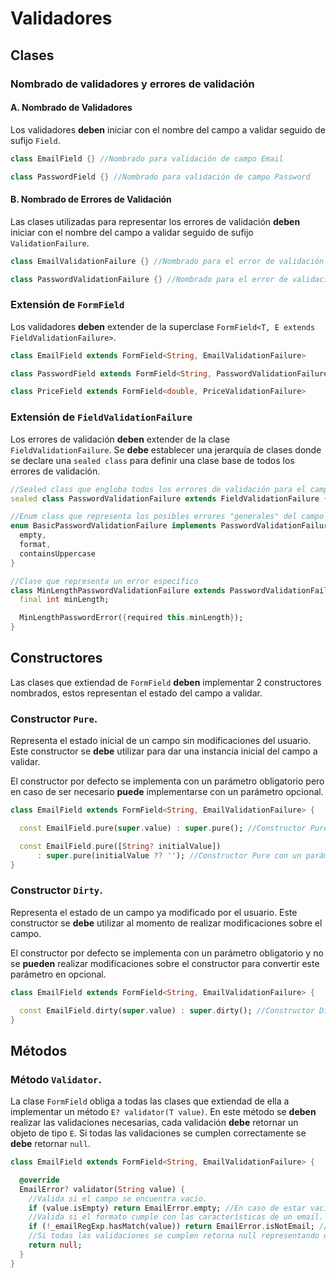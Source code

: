 # Validadores

## Clases

### Nombrado de validadores y errores de validación

#### A. Nombrado de Validadores

Los validadores **deben** iniciar con el nombre del campo a validar seguido de sufijo `Field`.

```dart
class EmailField {} //Nombrado para validación de campo Email

class PasswordField {} //Nombrado para validación de campo Password
```

#### B. Nombrado de Errores de Validación

Las clases utilizadas para representar los errores de validación **deben** iniciar con el nombre del
campo a validar seguido de sufijo `ValidationFailure`.

```dart
class EmailValidationFailure {} //Nombrado para el error de validación de el campo Email

class PasswordValidationFailure {} //Nombrado para el error de validación de el campo Password
```

### Extensión de `FormField`

Los validadores **deben** extender de la superclase `FormField<T, E extends FieldValidationFailure>`.

```dart
class EmailField extends FormField<String, EmailValidationFailure>

class PasswordField extends FormField<String, PasswordValidationFailure>

class PriceField extends FormField<double, PriceValidationFailure>

```

### Extensión de `FieldValidationFailure`

Los errores de validación **deben** extender de la clase `FieldValidationFailure`. Se **debe**
establecer una jerarquía de clases donde se declare una `sealed class` para definir una clase base
de todos los errores de validación.

```dart
//Sealed class que engloba todos los errores de validación para el campo Password
sealed class PasswordValidationFailure extends FieldValidationFailure {}

//Enum class que representa los posibles errores "generales" del campo Password
enum BasicPasswordValidationFailure implements PasswordValidationFailure {
  empty,
  format,
  containsUppercase
}

//Clase que representa un error específico
class MinLengthPasswordValidationFailure extends PasswordValidationFailure {
  final int minLength;

  MinLengthPasswordError({required this.minLength});
}
```

## Constructores

Las clases que extiendad de `FormField` **deben** implementar 2 constructores nombrados, estos 
representan el estado del campo a validar.

### Constructor `Pure`.

Representa el estado inicial de un campo sin modificaciones del usuario. Este constructor se **debe**
utilizar para dar una instancia inicial del campo a validar.

El constructor por defecto se implementa con un parámetro obligatorio pero en caso de ser necesario
**puede** implementarse con un parámetro opcional.

```dart
class EmailField extends FormField<String, EmailValidationFailure> {

  const EmailField.pure(super.value) : super.pure(); //Constructor Pure con un parámetro obligatorio

  const EmailField.pure([String? initialValue])
      : super.pure(initialValue ?? ''); //Constructor Pure con un parámetro opcional
}
```

### Constructor `Dirty`.

Representa el estado de un campo ya modificado por el usuario. Este constructor se **debe** utilizar
al momento de realizar modificaciones sobre el campo.

El constructor por defecto se implementa con un parámetro obligatorio y no se **pueden** realizar 
modificaciones sobre el constructor para convertir este parámetro en opcional.

```dart
class EmailField extends FormField<String, EmailValidationFailure> {

  const EmailField.dirty(super.value) : super.dirty(); //Constructor Dirty con un parámetro obligatorio
}
```

## Métodos

### Método `Validator`.

La clase `FormField` obliga a todas las clases que extiendad de ella a implementar un método 
`E? validator(T value)`. En este método se **deben** realizar las validaciones necesarias, cada
validación **debe** retornar un objeto de tipo `E`. Si todas las validaciones se cumplen 
correctamente se **debe** retornar `null`. 


```dart
class EmailField extends FormField<String, EmailValidationFailure> {

  @override
  EmailError? validator(String value) {
    //Valida si el campo se encuentra vacío.
    if (value.isEmpty) return EmailError.empty; //En caso de estar vacío retornar un error.
    //Valida si el formato cumple con las características de un email.
    if (!_emailRegExp.hasMatch(value)) return EmailError.isNotEmail; //En caso de no cumplir con el formato retorna un error.
    //Si todas las validaciones se cumplen retorna null representando que el campo se encuentra correctamente validado.
    return null;
  }
}
```
